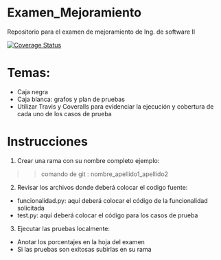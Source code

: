 # Examen_Mejoramiento
Repositorio para el examen de mejoramiento de Ing. de software II

[![Coverage Status](https://coveralls.io/github/joyce-adri/Examen_Mejoramiento?branch=madelyne_velasco_mite)](https://coveralls.io/github/joyce-adri/Examen_Mejoramiento?branch=master)


# Temas:
 - Caja negra 
 - Caja blanca: grafos y plan de pruebas
 - Utilizar Travis y Coveralls para evidenciar la ejecución y cobertura de cada uno de los casos de prueba

# Instrucciones 

1) Crear una rama con su nombre completo ejemplo:
>> comando de git : nombre_apellido1_apellido2

2) Revisar los archivos donde deberá colocar el codigo fuente:
  - funcionalidad.py: aquí deberá colocar el código de la funcionalidad solicitada
  - test.py: aquí deberá colocar el código para los casos de prueba

3) Ejecutar las pruebas localmente:
  - Anotar los porcentajes en la hoja del examen
  - Si las pruebas son exitosas subirlas en su rama
